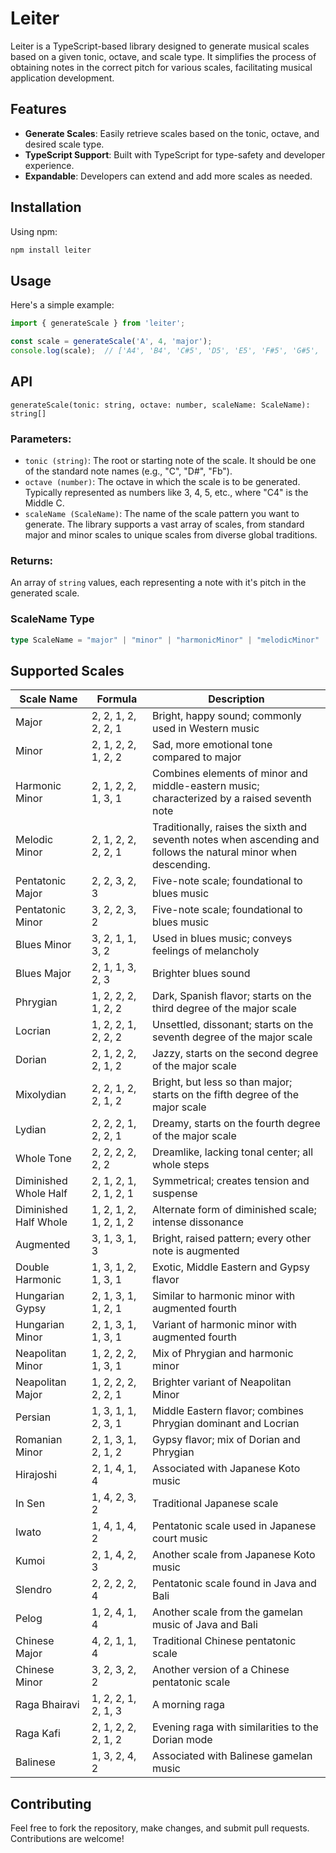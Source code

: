 # Leiter
Leiter is a TypeScript-based library designed to generate musical scales based on a given tonic, octave, and scale type. It simplifies the process of obtaining notes in the correct pitch for various scales, facilitating musical application development.

## Features

- **Generate Scales**: Easily retrieve scales based on the tonic, octave, and desired scale type.
- **TypeScript Support**: Built with TypeScript for type-safety and developer experience.
- **Expandable**: Developers can extend and add more scales as needed.

## Installation

Using npm:
```bash
npm install leiter
````

## Usage

Here's a simple example:

```typescript
import { generateScale } from 'leiter';

const scale = generateScale('A', 4, 'major');
console.log(scale);  // ['A4', 'B4', 'C#5', 'D5', 'E5', 'F#5', 'G#5', 'A5']
````

## API
`generateScale(tonic: string, octave: number, scaleName: ScaleName): string[]`

### Parameters:
- `tonic (string)`: The root or starting note of the scale. It should be one of the standard note names (e.g., "C", "D#", "Fb").
- `octave (number)`: The octave in which the scale is to be generated. Typically represented as numbers like 3, 4, 5, etc., where "C4" is the Middle C.
- `scaleName (ScaleName)`: The name of the scale pattern you want to generate. The library supports a vast array of scales, from standard major and minor scales to unique scales from diverse global traditions.

### Returns:
An array of `string` values, each representing a note with it's pitch in the generated scale.

### ScaleName Type
```typescript
type ScaleName = "major" | "minor" | "harmonicMinor" | "melodicMinor" | "pentatonicMajor" | "pentatonicMinor" | "bluesMinor" | "bluesMajor" | "phrygian" | "locrian" | "dorian" | "mixolydian" | "lydian" | "wholeTone" | "diminishedWholeHalf" | "diminishedHalfWhole" | "augmented" | "doubleHarmonic" | "hungarianGypsy" | "hungarianMinor" | "neapolitanMinor" | "neapolitanMajor" | "persian" | "romanianMinor" | "hirajoshi" | "inSen" | "iwato" | "kumoi" | "slendro" | "pelog" | "chineseMajor" | "chineseMinor" | "ragaBhairavi" | "ragaKafi" | "balinese";
```

## Supported Scales

| Scale Name           | Formula                                     | Description                            |
|----------------------|---------------------------------------------|----------------------------------------|
| Major                | 2, 2, 1, 2, 2, 2, 1                         | Bright, happy sound; commonly used in Western music |
| Minor                | 2, 1, 2, 2, 1, 2, 2                         | Sad, more emotional tone compared to major |
| Harmonic Minor       | 2, 1, 2, 2, 1, 3, 1                         | Combines elements of minor and middle-eastern music; characterized by a raised seventh note |
| Melodic Minor        | 2, 1, 2, 2, 2, 2, 1                         | Traditionally, raises the sixth and seventh notes when ascending and follows the natural minor when descending. |
| Pentatonic Major     | 2, 2, 3, 2, 3                               | Five-note scale; foundational to blues music |
| Pentatonic Minor     | 3, 2, 2, 3, 2                               | Five-note scale; foundational to blues music |
| Blues Minor          | 3, 2, 1, 1, 3, 2                            | Used in blues music; conveys feelings of melancholy |
| Blues Major          | 2, 1, 1, 3, 2, 3                            | Brighter blues sound |
| Phrygian             | 1, 2, 2, 2, 1, 2, 2                         | Dark, Spanish flavor; starts on the third degree of the major scale |
| Locrian              | 1, 2, 2, 1, 2, 2, 2                         | Unsettled, dissonant; starts on the seventh degree of the major scale |
| Dorian               | 2, 1, 2, 2, 2, 1, 2                         | Jazzy, starts on the second degree of the major scale |
| Mixolydian           | 2, 2, 1, 2, 2, 1, 2                         | Bright, but less so than major; starts on the fifth degree of the major scale |
| Lydian               | 2, 2, 2, 1, 2, 2, 1                         | Dreamy, starts on the fourth degree of the major scale |
| Whole Tone           | 2, 2, 2, 2, 2, 2                            | Dreamlike, lacking tonal center; all whole steps |
| Diminished Whole Half| 2, 1, 2, 1, 2, 1, 2, 1                      | Symmetrical; creates tension and suspense |
| Diminished Half Whole| 1, 2, 1, 2, 1, 2, 1, 2                      | Alternate form of diminished scale; intense dissonance |
| Augmented            | 3, 1, 3, 1, 3                               | Bright, raised pattern; every other note is augmented |
| Double Harmonic      | 1, 3, 1, 2, 1, 3, 1                         | Exotic, Middle Eastern and Gypsy flavor |
| Hungarian Gypsy      | 2, 1, 3, 1, 1, 2, 1                         | Similar to harmonic minor with augmented fourth |
| Hungarian Minor      | 2, 1, 3, 1, 1, 3, 1                         | Variant of harmonic minor with augmented fourth |
| Neapolitan Minor     | 1, 2, 2, 2, 1, 3, 1                         | Mix of Phrygian and harmonic minor |
| Neapolitan Major     | 1, 2, 2, 2, 2, 2, 1                         | Brighter variant of Neapolitan Minor |
| Persian              | 1, 3, 1, 1, 2, 3, 1                         | Middle Eastern flavor; combines Phrygian dominant and Locrian |
| Romanian Minor       | 2, 1, 3, 1, 2, 1, 2                         | Gypsy flavor; mix of Dorian and Phrygian |
| Hirajoshi            | 2, 1, 4, 1, 4                               | Associated with Japanese Koto music |
| In Sen               | 1, 4, 2, 3, 2                               | Traditional Japanese scale |
| Iwato                | 1, 4, 1, 4, 2                               | Pentatonic scale used in Japanese court music |
| Kumoi                | 2, 1, 4, 2, 3                               | Another scale from Japanese Koto music |
| Slendro              | 2, 2, 2, 2, 4                               | Pentatonic scale found in Java and Bali |
| Pelog                | 1, 2, 4, 1, 4                               | Another scale from the gamelan music of Java and Bali |
| Chinese Major        | 4, 2, 1, 1, 4                               | Traditional Chinese pentatonic scale |
| Chinese Minor        | 3, 2, 3, 2, 2                               | Another version of a Chinese pentatonic scale |
| Raga Bhairavi        | 1, 2, 2, 1, 2, 1, 3                         | A morning raga |
| Raga Kafi            | 2, 1, 2, 2, 2, 1, 2                         | Evening raga with similarities to the Dorian mode |
| Balinese             | 1, 3, 2, 4, 2                               | Associated with Balinese gamelan music |



## Contributing

Feel free to fork the repository, make changes, and submit pull requests. Contributions are welcome!
